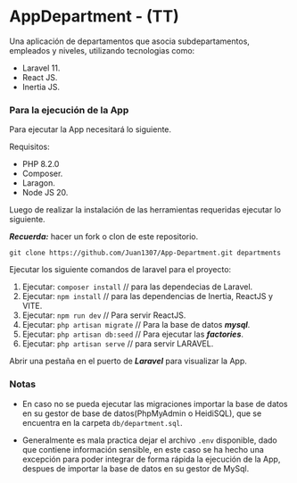 # AppDepartment - (TT)

Una aplicación de departamentos que asocia subdepartamentos, empleados y niveles, utilizando tecnologias como:

- Laravel 11.
- React JS.
- Inertia JS.

### Para la ejecución de la App

Para ejecutar la App necesitará lo siguiente.

Requisitos:

- PHP 8.2.0
- Composer.
- Laragon.
- Node JS 20.

Luego de realizar la instalación de las herramientas requeridas ejecutar lo siguiente.

***Recuerda:*** hacer un fork o clon de este repositorio.

```
git clone https://github.com/Juan1307/App-Department.git departments
```

Ejecutar los siguiente comandos de laravel para el proyecto:

1. Ejecutar: ```composer install``` // para las dependecias de Laravel.
2. Ejecutar: ```npm install``` // para las dependencias de Inertia, ReactJS y VITE.
3. Ejecutar: ```npm run dev``` // Para servir ReactJS.
4. Ejecutar: ```php artisan migrate``` // Para la base de datos ***mysql***.
5. Ejecutar: ```php artisan db:seed``` // Para ejecutar las ***factories***.
6. Ejecutar: ```php artisan serve``` // para servir LARAVEL.

Abrir una pestaña en el puerto de ***Laravel*** para visualizar la App.

### Notas

- En caso no se pueda ejecutar las migraciones importar la base de datos en su gestor de base de datos(PhpMyAdmin o HeidiSQL), que se encuentra en la carpeta ```db/department.sql```.

- Generalmente es mala practica dejar el archivo ```.env``` disponible, dado que contiene información sensible, en este caso se ha hecho una excepción para poder integrar de forma rápida la ejecución de la App, despues de importar la base de datos en su gestor de MySql.
